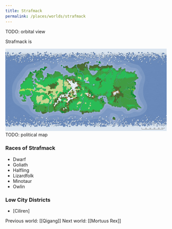 ```yaml
---
title: Strafmack
permalink: /places/worlds/strafmack
---
```

TODO: orbital view

Strafmack is

![Strafmack Biomes](../../assets/img/strafmack-biomes.png)
TODO: political map

### Races of Strafmack
- Dwarf
- Goliath
- Halfling
- Lizardfolk
- Minotaur
- Owlin

### Low City Districts
- [Ciliren]

Previous world: [[Qigang]]
Next world: [[Mortuus Rex]]